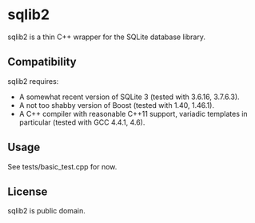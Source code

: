 # sqlib2

sqlib2 is a thin C++ wrapper for the SQLite database library.

## Compatibility

sqlib2 requires:

* A somewhat recent version of SQLite 3 (tested with 3.6.16, 3.7.6.3).
* A not too shabby version of Boost (tested with 1.40, 1.46.1).
* A C++ compiler with reasonable C++11 support, variadic templates in particular (tested with GCC 4.4.1, 4.6).

## Usage

See tests/basic_test.cpp for now.

## License

sqlib2 is public domain.
